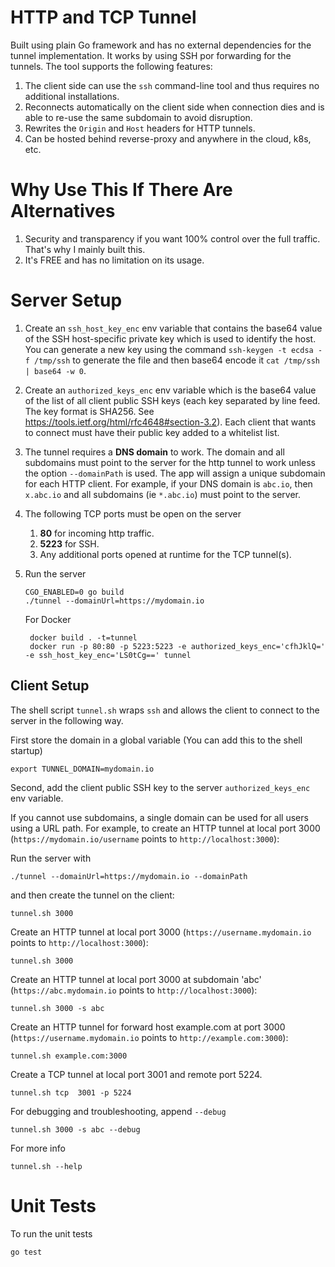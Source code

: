 # HTTP and TCP Tunnel
Built using plain Go framework and has no external dependencies for the tunnel implementation. 
It works by using SSH por forwarding for the tunnels.
The tool supports the following features:

1. The client side can use the `ssh` command-line tool and thus requires no additional installations.
1. Reconnects automatically on the client side when connection dies and is able to re-use the same subdomain to avoid disruption. 
1. Rewrites the `Origin` and `Host` headers for HTTP tunnels.
1. Can be hosted behind reverse-proxy and anywhere in the cloud, k8s, etc.

# Why Use This If There Are Alternatives
1. Security and transparency if you want 100% control over the full traffic. That's why I mainly built this.
1. It's FREE and has no limitation on its usage.

# Server Setup
1. Create an `ssh_host_key_enc` env variable that contains the base64 value of the SSH host-specific private key which is used to identify the host. You can generate a new key using the command `ssh-keygen -t ecdsa -f /tmp/ssh` to generate the file and then base64 encode it `cat /tmp/ssh | base64 -w 0`.
1. Create an `authorized_keys_enc` env variable which is the base64 value of the list of all client public SSH keys (each key separated by line feed. The key format is SHA256. See https://tools.ietf.org/html/rfc4648#section-3.2).  Each client that wants to connect must have their public key added to a whitelist list. 
1. The tunnel requires a **DNS domain** to work. The domain and all subdomains must point to the server for the http tunnel to work unless the option `--domainPath` is used. 
The app will assign a unique subdomain for each HTTP client. For example, if your DNS domain is  `abc.io`, then `x.abc.io` and all subdomains (ie `*.abc.io`) must point to the server.
1. The following TCP ports must be open on the server
    1. **80** for incoming http traffic.
    1. **5223** for SSH.
    1. Any additional ports opened at runtime for the TCP tunnel(s).   
2. Run the server 
    ```
    CGO_ENABLED=0 go build
    ./tunnel --domainUrl=https://mydomain.io
    ```

    For Docker
    ```
     docker build . -t=tunnel
     docker run -p 80:80 -p 5223:5223 -e authorized_keys_enc='cfhJklQ=' -e ssh_host_key_enc='LS0tCg==' tunnel

    ```

## Client Setup
The shell script `tunnel.sh` wraps `ssh` and allows the client to connect to the server in the following way.

First store the domain in a global variable (You can add this to the shell startup)

```
export TUNNEL_DOMAIN=mydomain.io
```

Second, add the client public SSH key to the server `authorized_keys_enc` env variable.

If you cannot use subdomains, a single domain can be used for all users using a URL path. For example, to create an HTTP tunnel at local port 3000 (`https://mydomain.io/username` points to `http://localhost:3000`):

Run the server with 
```
./tunnel --domainUrl=https://mydomain.io --domainPath
```
and then create the tunnel on the client:

```
tunnel.sh 3000
```

Create an HTTP tunnel at local port 3000 (`https://username.mydomain.io` points to `http://localhost:3000`):
```
tunnel.sh 3000 
```

Create an HTTP tunnel at local port 3000 at subdomain 'abc' (`https://abc.mydomain.io` points to `http://localhost:3000`):
```
tunnel.sh 3000 -s abc
```

 Create an HTTP tunnel for forward host example.com at port 3000 (`https://username.mydomain.io` points to `http://example.com:3000`):
```
tunnel.sh example.com:3000
```


Create a TCP tunnel at local port 3001 and remote port 5224.
```
tunnel.sh tcp  3001 -p 5224
```

For debugging and troubleshooting, append `--debug`
```
tunnel.sh 3000 -s abc --debug
```


For more info
```
tunnel.sh --help
```

# Unit Tests
To run the unit tests
```
go test
```
